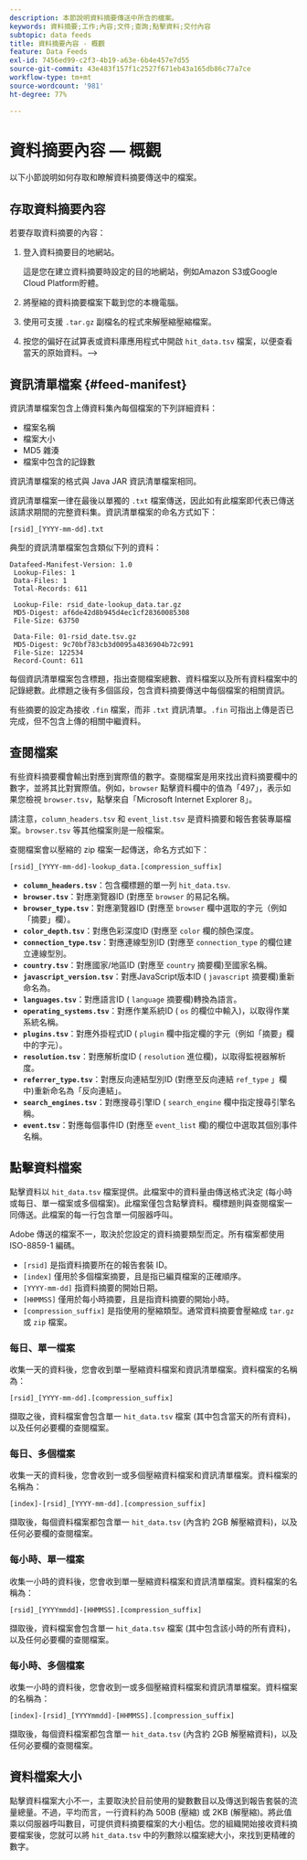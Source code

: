 ```yaml
---
description: 本節說明資料摘要傳送中所含的檔案。
keywords: 資料摘要;工作;內容;文件;查詢;點擊資料;交付內容
subtopic: data feeds
title: 資料摘要內容 - 概觀
feature: Data Feeds
exl-id: 7456ed99-c2f3-4b19-a63e-6b4e457e7d55
source-git-commit: 43e483f157f1c2527f671eb43a165db86c77a7ce
workflow-type: tm+mt
source-wordcount: '981'
ht-degree: 77%

---
```


# 資料摘要內容 — 概觀

以下小節說明如何存取和瞭解資料摘要傳送中的檔案。

## 存取資料摘要內容

若要存取資料摘要的內容：

1. 登入資料摘要目的地網站。

   這是您在建立資料摘要時設定的目的地網站，例如Amazon S3或Google Cloud Platform貯體。

1. 將壓縮的資料摘要檔案下載到您的本機電腦。

1. 使用可支援 `.tar.gz` 副檔名的程式來解壓縮壓縮檔案。

1. 按您的偏好在試算表或資料庫應用程式中開啟 `hit_data.tsv` 檔案，以便查看當天的原始資料。-->

## 資訊清單檔案 {#feed-manifest}

資訊清單檔案包含上傳資料集內每個檔案的下列詳細資料：

* 檔案名稱
* 檔案大小
* MD5 雜湊
* 檔案中包含的記錄數

資訊清單檔案的格式與 Java JAR 資訊清單檔案相同。

資訊清單檔案一律在最後以單獨的 `.txt` 檔案傳送，因此如有此檔案即代表已傳送該請求期間的完整資料集。資訊清單檔案的命名方式如下：

```text
[rsid]_[YYYY-mm-dd].txt
```

典型的資訊清單檔案包含類似下列的資料：

```text
Datafeed-Manifest-Version: 1.0
 Lookup-Files: 1
 Data-Files: 1
 Total-Records: 611

 Lookup-File: rsid_date-lookup_data.tar.gz
 MD5-Digest: af6de42d8b945d4ec1cf28360085308
 File-Size: 63750

 Data-File: 01-rsid_date.tsv.gz
 MD5-Digest: 9c70bf783cb3d0095a4836904b72c991
 File-Size: 122534
 Record-Count: 611
```

每個資訊清單檔案包含標題，指出查閱檔案總數、資料檔案以及所有資料檔案中的記錄總數。此標題之後有多個區段，包含資料摘要傳送中每個檔案的相關資訊。

有些摘要的設定為接收 `.fin` 檔案，而非 `.txt` 資訊清單。`.fin` 可指出上傳是否已完成，但不包含上傳的相關中繼資料。

## 查閱檔案

有些資料摘要欄會輸出對應到實際值的數字。查閱檔案是用來找出資料摘要欄中的數字，並將其比對實際值。例如，`browser` 點擊資料欄中的值為「497」，表示如果您檢視 `browser.tsv`，點擊來自「Microsoft Internet Explorer 8」。

請注意，`column_headers.tsv` 和 `event_list.tsv` 是資料摘要和報告套裝專屬檔案。`browser.tsv` 等其他檔案則是一般檔案。

查閱檔案會以壓縮的 zip 檔案一起傳送，命名方式如下：

```text
[rsid]_[YYYY-mm-dd]-lookup_data.[compression_suffix]
```

* **`column_headers.tsv`**：包含欄標題的單一列 `hit_data.tsv`.
* **`browser.tsv`**：對應瀏覽器ID (對應至 `browser` 的易記名稱。
* **`browser_type.tsv`**：對應瀏覽器ID (對應至 `browser` 欄中選取的字元（例如「摘要」欄）。
* **`color_depth.tsv`**：對應色彩深度ID (對應至 `color` 欄的顏色深度。
* **`connection_type.tsv`**：對應連線型別ID (對應至 `connection_type` 的欄位建立連線型別。
* **`country.tsv`**：對應國家/地區ID (對應至 `country` 摘要欄)至國家名稱。
* **`javascript_version.tsv`**：對應JavaScript版本ID ( `javascript` 摘要欄)重新命名為。
* **`languages.tsv`**：對應語言ID ( `language` 摘要欄)轉換為語言。
* **`operating_systems.tsv`**：對應作業系統ID ( `os` 的欄位中輸入)，以取得作業系統名稱。
* **`plugins.tsv`**：對應外掛程式ID ( `plugin` 欄中指定欄的字元（例如「摘要」欄中的字元）。
* **`resolution.tsv`**：對應解析度ID ( `resolution` 進位欄)，以取得監視器解析度。
* **`referrer_type.tsv`**：對應反向連結型別ID (對應至反向連結 `ref_type` 」欄中)重新命名為「反向連結」。
* **`search_engines.tsv`**：對應搜尋引擎ID ( `search_engine` 欄中指定搜尋引擎名稱。
* **`event.tsv`**：對應每個事件ID (對應至 `event_list` 欄)的欄位中選取其個別事件名稱。

## 點擊資料檔案

點擊資料以 `hit_data.tsv` 檔案提供。此檔案中的資料量由傳送格式決定 (每小時或每日、單一檔案或多個檔案)。此檔案僅包含點擊資料。欄標題則與查閱檔案一同傳送。此檔案的每一行包含單一伺服器呼叫。

Adobe 傳送的檔案不一，取決於您設定的資料摘要類型而定。所有檔案都使用 ISO-8859-1 編碼。

* `[rsid]` 是指資料摘要所在的報告套裝 ID。
* `[index]` 僅用於多個檔案摘要，且是指已編頁檔案的正確順序。
* `[YYYY-mm-dd]` 指資料摘要的開始日期。
* `[HHMMSS]` 僅用於每小時摘要，且是指資料摘要的開始小時。
* `[compression_suffix]` 是指使用的壓縮類型。通常資料摘要會壓縮成 `tar.gz` 或 `zip` 檔案。

### 每日、單一檔案

收集一天的資料後，您會收到單一壓縮資料檔案和資訊清單檔案。資料檔案的名稱為：

`[rsid]_[YYYY-mm-dd].[compression_suffix]`

擷取之後，資料檔案會包含單一 `hit_data.tsv` 檔案 (其中包含當天的所有資料)，以及任何必要欄的查閱檔案。

### 每日、多個檔案

收集一天的資料後，您會收到一或多個壓縮資料檔案和資訊清單檔案。資料檔案的名稱為：

`[index]-[rsid]_[YYYY-mm-dd].[compression_suffix]`

擷取後，每個資料檔案都包含單一 `hit_data.tsv` (內含約 2GB 解壓縮資料)，以及任何必要欄的查閱檔案。

### 每小時、單一檔案

收集一小時的資料後，您會收到單一壓縮資料檔案和資訊清單檔案。資料檔案的名稱為：

`[rsid]_[YYYYmmdd]-[HHMMSS].[compression_suffix]`

擷取後，資料檔案會包含單一 `hit_data.tsv` 檔案 (其中包含該小時的所有資料)，以及任何必要欄的查閱檔案。

### 每小時、多個檔案

收集一小時的資料後，您會收到一或多個壓縮資料檔案和資訊清單檔案。資料檔案的名稱為：

`[index]-[rsid]_[YYYYmmdd]-[HHMMSS].[compression_suffix]`

擷取後，每個資料檔案都包含單一 `hit_data.tsv` (內含約 2GB 解壓縮資料)，以及任何必要欄的查閱檔案。

## 資料檔案大小

點擊資料檔案大小不一，主要取決於目前使用的變數數目以及傳送到報告套裝的流量總量。不過，平均而言，一行資料約為 500B (壓縮) 或 2KB (解壓縮)。將此值乘以伺服器呼叫數目，可提供資料摘要檔案的大小粗估。您的組織開始接收資料摘要檔案後，您就可以將 `hit_data.tsv` 中的列數除以檔案總大小，來找到更精確的數字。